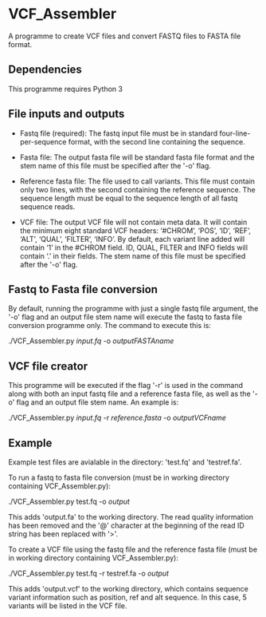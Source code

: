 # VCF_Assembler
A programme to create VCF files and convert FASTQ files to FASTA file format.


## Dependencies
This programme requires Python 3


## File inputs and outputs

* Fastq file (required): The fastq input file must be in standard four-line-per-sequence format, with the second line containing the sequence.


* Fasta file: The output fasta file will be standard fasta file format and the stem name of this file must be specified after the '-o' flag.


* Reference fasta file: The file used to call variants. This file must contain only two lines, with the second containing the reference sequence. The sequence length must be equal to the sequence length of all fastq sequence reads.


* VCF file: The output VCF file will not contain meta data. It will contain the minimum eight standard VCF headers: ‘#CHROM’, ‘POS’, ‘ID’, ‘REF’, ‘ALT’, ‘QUAL’, ‘FILTER’, ‘INFO’. By default, each variant line added will contain ‘1’ in the #CHROM field. ID, QUAL, FILTER and INFO fields will contain ‘.’ in their fields. The stem name of this file must be specified after the '-o' flag.


## Fastq to Fasta file conversion
By default, running the programme with just a single fastq file argument, the '-o' flag and an output file stem name will execute the fastq to fasta file conversion programme only. The command to execute this is:

   ./VCF_Assembler.py *input.fq* -o *outputFASTAname*

## VCF file creator
This programme will  be executed if the flag '-r' is used in the command along with both an input fastq file and a reference fasta file, as well as the '-o' flag and an output file stem name. An example is:
	
   ./VCF_Assembler.py *input.fq* -r *reference.fasta* -o *outputVCFname*
   
## Example
Example test files are avialable in the directory: 'test.fq' and 'testref.fa'.

To run a fastq to fasta file conversion (must be in working directory containing VCF_Assembler.py):

   ./VCF_Assembler.py test.fq -o *output*

This adds 'output.fa' to the working directory. The read quality information has been removed and the '@' character at the beginning of the read ID string has been replaced with '>'.

To create a VCF file using the fastq file and the reference fasta file (must be in working directory containing VCF_Assembler.py):

   ./VCF_Assembler.py test.fq -r testref.fa -o *output*
     
This adds 'output.vcf' to the working directory, which contains sequence variant information such as position, ref and alt sequence. In this case, 5 variants will be listed in the VCF file.
